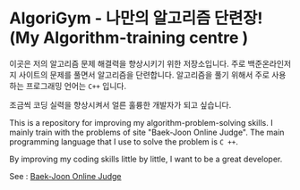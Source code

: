 # AlgoriGym - 나만의 알고리즘 단련장! (My Algorithm-training centre )
 


  이곳은 저의 알고리즘 문제 해결력을 향상시키기 위한 저장소입니다. 주로 백준온라인저지 사이트의 문제를 풀면서 알고리즘을 단련합니다. 알고리즘을 풀기 위해서 주로 사용하는 프로그래밍 언어는 ```C++``` 입니다.  

조금씩 코딩 실력을 향상시켜서 얼른 훌륭한 개발자가 되고 싶습니다. 


This is a repository for improving my algorithm-problem-solving skills. I mainly train with the problems of site "Baek-Joon Online Judge". The main programming language that I use to solve the problem is ```C ++```. 

By improving my coding skills little by little,  I want to be a great developer.

See : [Baek-Joon Online Judge](https://www.acmicpc.net/problemset)
